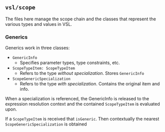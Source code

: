 ## `vsl/scope`

The files here manage the scope chain and the classes that represent the various
types and values in VSL.

### Generics
Generics work in three classes:

 - `GenericInfo`
    - Specifies parameter types, type constraints, etc.
 - `ScopeTypeItem: ScopeTypeItem`
    - Refers to the type _without specialization_. Stores `GenericInfo`
 - `ScopeGenericSpecialization`
    - Refers to the type _with specialization_. Contains the original item and
      info.

When a specialization is referenced, the GenericInfo is released to the expression
resolution context and the contained `ScopeTypeItem` is evaluated upon.

If a `ScopeTypeItem` is received that `isGeneric`. Then contextually the nearest
`ScopeGenericSpecialization` is obtained
